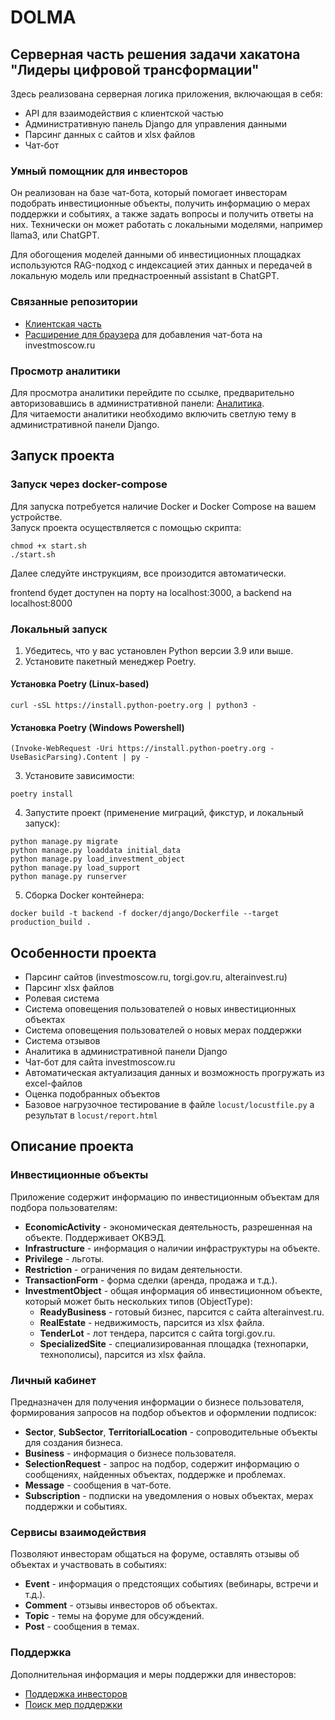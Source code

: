 # DOLMA
## Серверная часть решения задачи хакатона "Лидеры цифровой трансформации"

Здесь реализована серверная логика приложения, включающая в себя:
- API для взаимодействия с клиентской частью
- Административную панель Django для управления данными
- Парсинг данных с сайтов и xlsx файлов
- Чат-бот

### Умный помощник для инвесторов
Он реализован на базе чат-бота, который помогает инвесторам подобрать инвестиционные объекты, получить информацию о мерах поддержки и событиях, а также задать вопросы и получить ответы на них.
Технически он может работать с локальными моделями, например llama3, или ChatGPT.

Для обогощения моделей данными об инвестиционных площадках используются RAG-подход с индексацией этих данных и передачей в локальную модель или преднастроенный assistant в ChatGPT.

### Связанные репозитории
- [Клиентская часть](https://github.com/Afaneor/lct-2024-summer-invest-frontend)
- [Расширение для браузера](https://github.com/Afaneor/lct-2024-summer-invest-extension) для добавления чат-бота на investmoscow.ru

### Просмотр аналитики
Для просмотра аналитики перейдите по ссылке, предварительно авторизовавшись в административной панели: [Аналитика](https://prod.api.invest.yapa.one/admin_tools_stats/analytics/).  
Для читаемости аналитики необходимо включить светлую тему в административной панели Django.

## Запуск проекта

### Запуск через docker-compose
Для запуска потребуется наличие Docker и Docker Compose на вашем устройстве.  
Запуск проекта осуществляется с помощью скрипта:
```shell
chmod +x start.sh
./start.sh
```
Далее следуйте инструкциям, все произодится автоматически.

frontend будет доступен на порту на localhost:3000, а backend на localhost:8000

### Локальный запуск
1. Убедитесь, что у вас установлен Python версии 3.9 или выше.
2. Установите пакетный менеджер Poetry.

#### Установка Poetry (Linux-based)
```shell
curl -sSL https://install.python-poetry.org | python3 -
```

#### Установка Poetry (Windows Powershell)
```shell
(Invoke-WebRequest -Uri https://install.python-poetry.org -UseBasicParsing).Content | py -
```

3. Установите зависимости:
```shell
poetry install
```

4. Запустите проект (применение миграций, фикстур, и локальный запуск):
```shell
python manage.py migrate
python manage.py loaddata initial_data
python manage.py load_investment_object
python manage.py load_support
python manage.py runserver
```

5. Сборка Docker контейнера:
```shell
docker build -t backend -f docker/django/Dockerfile --target production_build .
```
## Особенности проекта
- Парсинг сайтов (investmoscow.ru, torgi.gov.ru, alterainvest.ru)
- Парсинг xlsx файлов
- Ролевая система
- Система оповещения пользователей о новых инвестиционных объектах
- Система оповещения пользователей о новых мерах поддержки
- Система отзывов
- Аналитика в административной панели Django
- Чат-бот для сайта investmoscow.ru
- Автоматическая актуализация данных и возможность прогружать из excel-файлов
- Оценка подобранных объектов
- Базовое нагрузочное тестирование в файле `locust/locustfile.py` а результат в `locust/report.html`

## Описание проекта

### Инвестиционные объекты
Приложение содержит информацию по инвестиционным объектам для подбора пользователям:

- **EconomicActivity** - экономическая деятельность, разрешенная на объекте. Поддерживает ОКВЭД.
- **Infrastructure** - информация о наличии инфраструктуры на объекте.
- **Privilege** - льготы.
- **Restriction** - ограничения по видам деятельности.
- **TransactionForm** - форма сделки (аренда, продажа и т.д.).
- **InvestmentObject** - общая информация об инвестиционном объекте, который может быть нескольких типов (ObjectType):
  - **ReadyBusiness** - готовый бизнес, парсится с сайта alterainvest.ru.
  - **RealEstate** - недвижимость, парсится из xlsx файла.
  - **TenderLot** - лот тендера, парсится с сайта torgi.gov.ru.
  - **SpecializedSite** - специализированная площадка (технопарки, технополисы), парсится из xlsx файла.

### Личный кабинет
Предназначен для получения информации о бизнесе пользователя, формирования запросов на подбор объектов и оформлении подписок:

- **Sector**, **SubSector**, **TerritorialLocation** - сопроводительные объекты для создания бизнеса.
- **Business** - информация о бизнесе пользователя.
- **SelectionRequest** - запрос на подбор, содержит информацию о сообщениях, найденных объектах, поддержке и проблемах.
- **Message** - сообщения в чат-боте.
- **Subscription** - подписки на уведомления о новых объектах, мерах поддержки и событиях.

### Сервисы взаимодействия
Позволяют инвесторам общаться на форуме, оставлять отзывы об объектах и участвовать в событиях:

- **Event** - информация о предстоящих событиях (вебинары, встречи и т.д.).
- **Comment** - отзывы инвесторов об объектах.
- **Topic** - темы на форуме для обсуждений.
- **Post** - сообщения в темах.

### Поддержка
Дополнительная информация и меры поддержки для инвесторов:

- [Поддержка инвесторов](https://investmoscow.ru/business/moscow-investor)
- [Поиск мер поддержки](https://investmoscow.ru/catalog/search)
